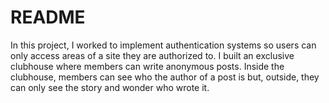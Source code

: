 # README

In this project, I worked to implement authentication systems so users can only access areas of a site they are authorized to. I built an exclusive clubhouse where members can write anonymous posts. Inside the clubhouse, members can see who the author of a post is but, outside, they can only see the story and wonder who wrote it.